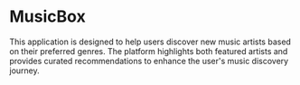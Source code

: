 # MusicBox
This application is designed to help users discover new music artists based on their preferred genres. The platform highlights both featured artists and provides curated recommendations to enhance the user's music discovery journey.
